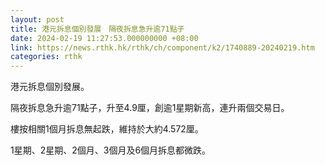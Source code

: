 ```yaml
---
layout: post
title: 港元拆息個別發展　隔夜拆息急升逾71點子
date: 2024-02-19 11:27:53.000000000 +08:00
link: https://news.rthk.hk/rthk/ch/component/k2/1740889-20240219.htm
categories: rthk
---
```


港元拆息個別發展。

隔夜拆息急升逾71點子，升至4.9厘，創逾1星期新高，連升兩個交易日。

樓按相關1個月拆息無起跌，維持於大約4.572厘。

1星期、2星期、2個月、3個月及6個月拆息都微跌。
